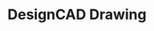 ---
style: style2
image_path: /images/pic02.jpg
path: generic.html 
link_path: /portfolio_posts/scanning/designcad.html
title: DesignCAD Drawing
caption: Drawing and preparing a circuit electrode pattern design
---